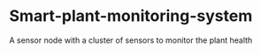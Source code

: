 # Smart-plant-monitoring-system
A sensor node with a cluster of sensors to monitor the plant health
